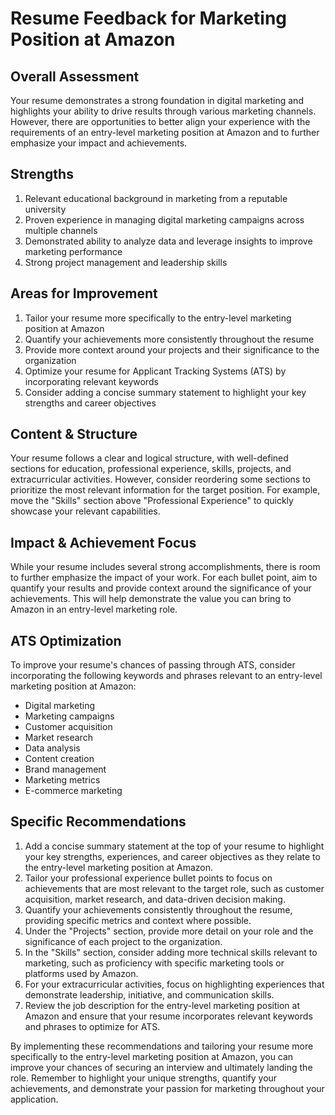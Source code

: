 # Resume Feedback for Marketing Position at Amazon

## Overall Assessment
Your resume demonstrates a strong foundation in digital marketing and highlights your ability to drive results through various marketing channels. However, there are opportunities to better align your experience with the requirements of an entry-level marketing position at Amazon and to further emphasize your impact and achievements.

## Strengths
1. Relevant educational background in marketing from a reputable university
2. Proven experience in managing digital marketing campaigns across multiple channels
3. Demonstrated ability to analyze data and leverage insights to improve marketing performance
4. Strong project management and leadership skills

## Areas for Improvement
1. Tailor your resume more specifically to the entry-level marketing position at Amazon
2. Quantify your achievements more consistently throughout the resume
3. Provide more context around your projects and their significance to the organization
4. Optimize your resume for Applicant Tracking Systems (ATS) by incorporating relevant keywords
5. Consider adding a concise summary statement to highlight your key strengths and career objectives

## Content & Structure
Your resume follows a clear and logical structure, with well-defined sections for education, professional experience, skills, projects, and extracurricular activities. However, consider reordering some sections to prioritize the most relevant information for the target position. For example, move the "Skills" section above "Professional Experience" to quickly showcase your relevant capabilities.

## Impact & Achievement Focus
While your resume includes several strong accomplishments, there is room to further emphasize the impact of your work. For each bullet point, aim to quantify your results and provide context around the significance of your achievements. This will help demonstrate the value you can bring to Amazon in an entry-level marketing role.

## ATS Optimization
To improve your resume's chances of passing through ATS, consider incorporating the following keywords and phrases relevant to an entry-level marketing position at Amazon:
- Digital marketing
- Marketing campaigns
- Customer acquisition
- Market research
- Data analysis
- Content creation
- Brand management
- Marketing metrics
- E-commerce marketing

## Specific Recommendations
1. Add a concise summary statement at the top of your resume to highlight your key strengths, experiences, and career objectives as they relate to the entry-level marketing position at Amazon.
2. Tailor your professional experience bullet points to focus on achievements that are most relevant to the target role, such as customer acquisition, market research, and data-driven decision making.
3. Quantify your achievements consistently throughout the resume, providing specific metrics and context where possible.
4. Under the "Projects" section, provide more detail on your role and the significance of each project to the organization.
5. In the "Skills" section, consider adding more technical skills relevant to marketing, such as proficiency with specific marketing tools or platforms used by Amazon.
6. For your extracurricular activities, focus on highlighting experiences that demonstrate leadership, initiative, and communication skills.
7. Review the job description for the entry-level marketing position at Amazon and ensure that your resume incorporates relevant keywords and phrases to optimize for ATS.

By implementing these recommendations and tailoring your resume more specifically to the entry-level marketing position at Amazon, you can improve your chances of securing an interview and ultimately landing the role. Remember to highlight your unique strengths, quantify your achievements, and demonstrate your passion for marketing throughout your application.